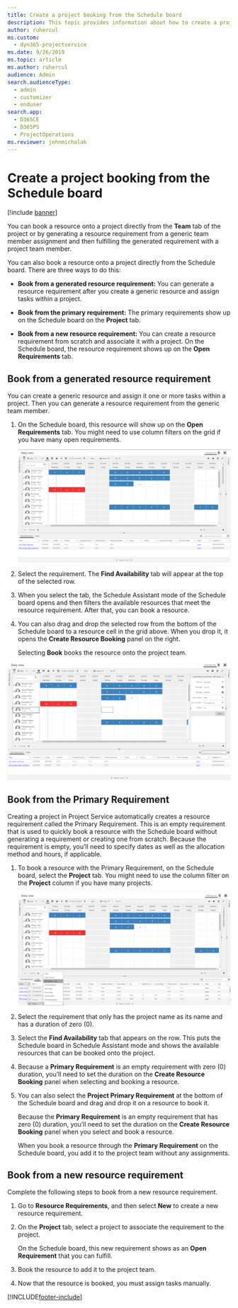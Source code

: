 ```yaml
---
title: Create a project booking from the Schedule board
description: This topic provides information about how to create a project booking from the schedule board.
author: ruhercul
ms.custom: 
  - dyn365-projectservice
ms.date: 9/26/2019
ms.topic: article
ms.author: ruhercul
audience: Admin
search.audienceType: 
  - admin
  - customizer
  - enduser
search.app: 
  - D365CE
  - D365PS
  - ProjectOperations
ms.reviewer: johnmichalak
---
```




# Create a project booking from the Schedule board

[!include [banner](../includes/psa-now-project-operations.md)]

You can book a resource onto a project directly from the **Team** tab of the project or by generating a resource requirement from a generic team member assignment and then fulfilling the generated requirement with a project team member.

You can also book a resource onto a project directly from the Schedule board. There are three ways to do this:

- **Book from a generated resource requirement:** You can generate a resource requirement after you create a generic resource and assign tasks within a project.

- **Book from the primary requirement:** The primary requirements show up on the Schedule board on the **Project** tab. 

- **Book from a new resource requirement:** You can create a resource requirement from scratch and associate it with a project. On the Schedule board, the resource requirement shows up on the **Open Requirements** tab.

## Book from a generated resource requirement

You can create a generic resource and assign it one or more tasks within a project. Then you can generate a resource requirement from the generic team member. 

1.  On the Schedule board, this resource will show up on the **Open Requirements** tab. You might need to use column filters on the grid if you have many open requirements. 

    ![Open Requirements tab on the Schedule board.](media/FAQ-Project-Booking-Schedule-Board-1.png "Screenshot of bookings and assignments table")

2. Select the requirement. The **Find Availability** tab will appear at the top of the selected row.
 
3. When you select the tab, the Schedule Assistant mode of the Schedule board opens and then filters the available resources that meet the resource requirement. After that, you can book a resource.

4. You can also drag and drop the selected row from the bottom of the Schedule board to a resource cell in the grid above. When you drop it, it opens the **Create Resource Booking** panel on the right.

    Selecting **Book** books the resource onto the project team.

![Create Resource Booking panel.](media/FAQ-Project-Booking-Schedule-Board-6.png "")
 

## Book from the Primary Requirement

Creating a project in Project Service automatically creates a resource requirement called the Primary Requirement. This is an empty requirement that is used to quickly book a resource with the Schedule board without generating a requirement or creating one from scratch. Because the requirement is empty, you’ll need to specify dates as well as the allocation method and hours, if applicable. 

1. To book a resource with the Primary Requirement, on the Schedule board, select the **Project** tab. You might need to use the column filter on the **Project** column if you have many projects.

   ![Column filters on the Schedule board.](media/FAQ-Project-Booking-Schedule-Board-2.png "Screenshot of bookings and assignments table")

2. Select the requirement that only has the project name as its name and has a duration of zero (0).

3. Select the **Find Availability** tab that appears on the row. This puts the Schedule board in Schedule Assistant mode and shows the available resources that can be booked onto the project.

4. Because a **Primary Requirement** is an empty requirement with zero (0) duration, you’ll need to set the duration on the **Create Resource Booking** panel when selecting and booking a resource.

5. You can also select the **Project Primary Requirement** at the bottom of the Schedule board and drag and drop it on a resource to book it.
 
    Because the **Primary Requirement** is an empty requirement that has zero (0) duration, you’ll need to set the duration on the **Create Resource Booking** panel when you select and book a resource.
 
    When you book a resource through the **Primary Requirement** on the Schedule board, you add it to the project team without any assignments.
 
## Book from a new resource requirement
Complete the following steps to book from a new resource requirement. 

1. Go to **Resource Requirements**, and then select **New** to create a new resource requirement.

2. On the **Project** tab, select a project to associate the requirement to the project.
 
    On the Schedule board, this new requirement shows as an **Open Requirement** that you can fulfill.

3. Book the resource to add it to the project team.

4. Now that the resource is booked, you must assign tasks manually.



[!INCLUDE[footer-include](../includes/footer-banner.md)]
